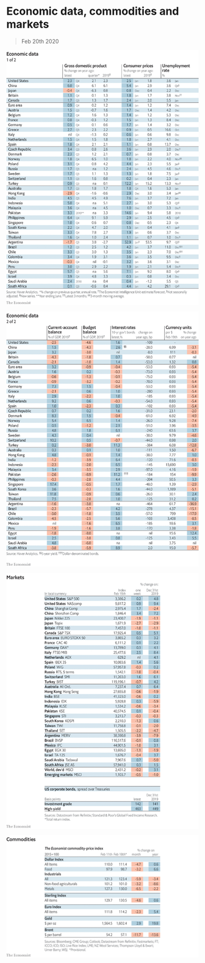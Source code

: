 # Economic data, commodities and markets

> Feb 20th 2020

![](./images/20200222_INT101.png)

![](./images/20200222_INT102.png)

![](./images/20200222_INT201.png)

![](./images/20200222_INT401.png)